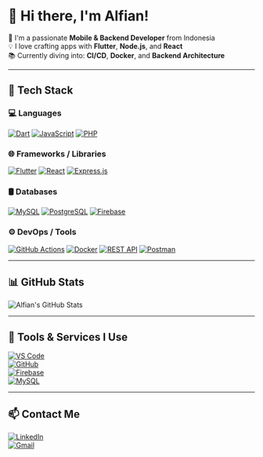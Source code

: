# 👋 Hi there, I'm Alfian!

🚀 I'm a passionate **Mobile & Backend Developer** from Indonesia  
💡 I love crafting apps with **Flutter**, **Node.js**, and **React**  
📚 Currently diving into: **CI/CD**, **Docker**, and **Backend Architecture**

---

## 🔧 Tech Stack

### 💻 Languages  
[![Dart](https://img.shields.io/badge/Dart-0175C2?style=for-the-badge&logo=dart&logoColor=white)](https://dart.dev)
[![JavaScript](https://img.shields.io/badge/JavaScript-F7DF1E?style=for-the-badge&logo=javascript&logoColor=black)](https://developer.mozilla.org/en-US/docs/Web/JavaScript)
[![PHP](https://img.shields.io/badge/PHP-777BB4?style=for-the-badge&logo=php&logoColor=white)](https://www.php.net)

### 🌐 Frameworks / Libraries  
[![Flutter](https://img.shields.io/badge/Flutter-02569B?style=for-the-badge&logo=flutter&logoColor=white)](https://flutter.dev)
[![React](https://img.shields.io/badge/React-20232A?style=for-the-badge&logo=react&logoColor=61DAFB)](https://reactjs.org)
[![Express.js](https://img.shields.io/badge/Express.js-404D59?style=for-the-badge&logo=express&logoColor=white)](https://expressjs.com)

### 🛢️ Databases  
[![MySQL](https://img.shields.io/badge/MySQL-4479A1?style=for-the-badge&logo=mysql&logoColor=white)](https://www.mysql.com)
[![PostgreSQL](https://img.shields.io/badge/PostgreSQL-4169E1?style=for-the-badge&logo=postgresql&logoColor=white)](https://www.postgresql.org)
[![Firebase](https://img.shields.io/badge/Firebase-FFCA28?style=for-the-badge&logo=firebase&logoColor=black)](https://firebase.google.com)

### ⚙️ DevOps / Tools  
[![GitHub Actions](https://img.shields.io/badge/GitHub_Actions-2088FF?style=for-the-badge&logo=github-actions&logoColor=white)](https://github.com/features/actions)
[![Docker](https://img.shields.io/badge/Docker-2496ED?style=for-the-badge&logo=docker&logoColor=white)](https://www.docker.com)
[![REST API](https://img.shields.io/badge/REST_API-009688?style=for-the-badge&logo=api&logoColor=white)](https://restfulapi.net)
[![Postman](https://img.shields.io/badge/Postman-FF6C37?style=for-the-badge&logo=postman&logoColor=white)](https://www.postman.com)

---

## 📊 GitHub Stats  
![Alfian's GitHub Stats](https://github-readme-stats.vercel.app/api?username=AlfianFR1&show_icons=true&theme=radical)

---

## 🧰 Tools & Services I Use  
[![VS Code](https://img.shields.io/badge/VS_Code-007ACC?style=for-the-badge&logo=visualstudiocode&logoColor=white)](https://code.visualstudio.com)  
[![GitHub](https://img.shields.io/badge/GitHub-181717?style=for-the-badge&logo=github&logoColor=white)](https://github.com)  
[![Firebase](https://img.shields.io/badge/Firebase-FFCA28?style=for-the-badge&logo=firebase&logoColor=black)](https://firebase.google.com)  
[![MySQL](https://img.shields.io/badge/MySQL-00758F?style=for-the-badge&logo=mysql&logoColor=white)](https://www.mysql.com)

---

## 📫 Contact Me  
[![LinkedIn](https://img.shields.io/badge/LinkedIn-0077B5?style=for-the-badge&logo=linkedin&logoColor=white)](https://linkedin.com/in/alfianfatroh)  
[![Gmail](https://img.shields.io/badge/Gmail-EA4335?style=for-the-badge&logo=gmail&logoColor=white)](mailto:rohmanfatur.alfian@gmail.com)

